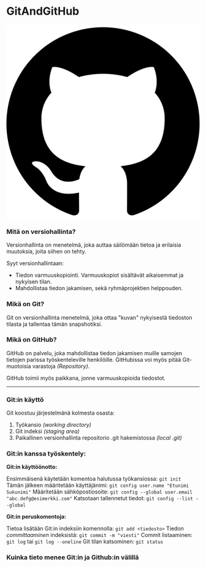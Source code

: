 # GitAndGitHub

![alt text](githublogo.png)


### Mitä on versiohallinta? 

Versionhallinta on menetelmä, joka auttaa säilömään tietoa ja erilaisia muutoksia, joita siihen on tehty. 

Syyt versionhallintaan:

- Tiedon varmuuskopiointi. Varmuuskopiot sisältävät aikaisemmat ja nykyisen tilan.
- Mahdollistaa tiedon jakamisen, sekä ryhmäprojektien helppouden.

### Mikä on Git?

Git on versionhallinta menetelmä, joka ottaa "kuvan" nykyisestä tiedoston tilasta ja tallentaa tämän snapshotiksi.

### Mikä on GitHub?

GitHub on palvelu, joka mahdollistaa tiedon jakamisen muille samojen tietojen parissa työskenteleville henkilöille. GitHubissa voi myös pitää Git-muotoisia varastoja *(Repository)*.

GitHub toimii myös paikkana, jonne varmuuskopioida tiedostot. 

---

### Git:in käyttö

Git koostuu järjestelmänä kolmesta osasta:

1. Työkansio *(working directory)*
2. Git indeksi *(staging area)*
3. Paikallinen versionhallinta repositorio .git hakemistossa *(local .git)*

### Git:in kanssa työskentely:

**Git:in käyttöönotto:**

Ensimmäisenä käytetään komentoa halutussa työkansiossa: `git init`
Tämän jälkeen määritetään käyttäjänimi: `git config user.name "Etunimi Sukunimi"`
Määritetään sähköpostiosoite: `git config --global user.email "abc.defg@esimerkki.com"`
Katsotaan tallennetut tiedot: `git config --list --global`

**Git:in peruskomentoja:**

Tietoa lisätään Git:in indeksiin komennolla: `git add <tiedosto>`
Tiedon *committaaminen* indeksistä: `git commit -m "viesti"`
Commit listaaminen: `git log` tai `git log --oneline`
Git tilan katsominen: `git status`

### Kuinka tieto menee Git:in ja Github:in välillä

